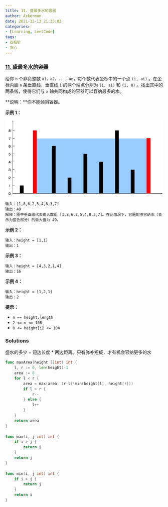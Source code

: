 ```yaml
---
title: 11. 盛最多水的容器
author: Ackerman
date: 2021-12-13 21:35:02
categories:
- [Learning, LeetCode]
tags:
- 双指针
- 贪心
---
```


### [11. 盛最多水的容器](https://leetcode-cn.com/problems/container-with-most-water/)

给你 `n` 个非负整数 `a1，a2，...，an`，每个数代表坐标中的一个点 `(i, ai)` 。在坐标内画 `n` 条垂直线，垂直线 `i` 的两个端点分别为 `(i, ai)` 和 `(i, 0)` 。找出其中的两条线，使得它们与 `x` 轴共同构成的容器可以容纳最多的水。

**说明：**你不能倾斜容器。

<!-- more -->

**示例 1：**

![img](11.container-with-most-water/question_11.jpg)

```
输入：[1,8,6,2,5,4,8,3,7]
输出：49 
解释：图中垂直线代表输入数组 [1,8,6,2,5,4,8,3,7]。在此情况下，容器能够容纳水（表示为蓝色部分）的最大值为 49。
```

**示例 2：**

```
输入：height = [1,1]
输出：1
```

**示例 3：**

```
输入：height = [4,3,2,1,4]
输出：16
```

**示例 4：**

```
输入：height = [1,2,1]
输出：2
```

 

**提示：**

- `n == height.length`
- `2 <= n <= 105`
- `0 <= height[i] <= 104`



### Solutions

盛水的多少 = 短边长度 * 两边距离。只有弥补短板，才有机会容纳更多的水

```go
func maxArea(height []int) int {
    l, r := 0, len(height)-1
    area := 0
    for l < r {
        area = max(area, (r-l)*min(height[l], height[r]))
        if l > r {
            r--
        } else {
            l++
        }
    }
    return area
}

func max(i, j int) int {
    if i > j {
        return i
    }
    return j
}

func min(i, j int) int {
    if i > j {
        return j
    }
    return i
}
```



